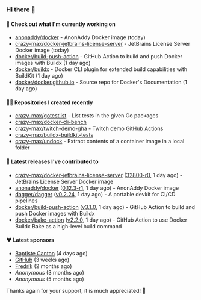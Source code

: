 ### Hi there 👋

#### 👷 Check out what I'm currently working on

- [anonaddy/docker](https://github.com/anonaddy/docker) - AnonAddy Docker image (today)
- [crazy-max/docker-jetbrains-license-server](https://github.com/crazy-max/docker-jetbrains-license-server) - JetBrains License Server Docker image (today)
- [docker/build-push-action](https://github.com/docker/build-push-action) - GitHub Action to build and push Docker images with Buildx (1 day ago)
- [docker/buildx](https://github.com/docker/buildx) - Docker CLI plugin for extended build capabilities with BuildKit (1 day ago)
- [docker/docker.github.io](https://github.com/docker/docker.github.io) - Source repo for Docker&#39;s Documentation (1 day ago)

#### 👨‍💻 Repositories I created recently

- [crazy-max/gotestlist](https://github.com/crazy-max/gotestlist) - List tests in the given Go packages
- [crazy-max/docker-cli-bench](https://github.com/crazy-max/docker-cli-bench)
- [crazy-max/twitch-demo-gha](https://github.com/crazy-max/twitch-demo-gha) - Twitch demo GitHub Actions
- [crazy-max/buildx-buildkit-tests](https://github.com/crazy-max/buildx-buildkit-tests)
- [crazy-max/undock](https://github.com/crazy-max/undock) - Extract contents of a container image in a local folder

#### 🚀 Latest releases I've contributed to

- [crazy-max/docker-jetbrains-license-server](https://github.com/crazy-max/docker-jetbrains-license-server) ([32800-r0](https://github.com/crazy-max/docker-jetbrains-license-server/releases/tag/32800-r0), 1 day ago) - JetBrains License Server Docker image
- [anonaddy/docker](https://github.com/anonaddy/docker) ([0.12.3-r1](https://github.com/anonaddy/docker/releases/tag/0.12.3-r1), 1 day ago) - AnonAddy Docker image
- [dagger/dagger](https://github.com/dagger/dagger) ([v0.2.24](https://github.com/dagger/dagger/releases/tag/v0.2.24), 1 day ago) - A portable devkit for CI/CD pipelines
- [docker/build-push-action](https://github.com/docker/build-push-action) ([v3.1.0](https://github.com/docker/build-push-action/releases/tag/v3.1.0), 1 day ago) - GitHub Action to build and push Docker images with Buildx
- [docker/bake-action](https://github.com/docker/bake-action) ([v2.2.0](https://github.com/docker/bake-action/releases/tag/v2.2.0), 1 day ago) - GitHub Action to use Docker Buildx Bake as a high-level build command

#### ❤️ Latest sponsors
- [Baptiste Canton](https://github.com/batmac) (4 days ago)
- [GitHub](https://github.com/github) (3 weeks ago)
- [Fredrik](https://github.com/fredrikscode) (2 months ago)
- _Anonymous_ (3 months ago)
- _Anonymous_ (5 months ago)

Thanks again for your support, it is much appreciated! 🙏
